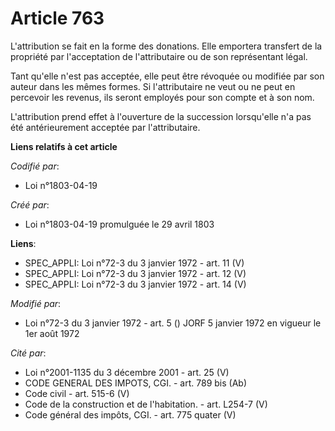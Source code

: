 # Article 763

L'attribution se fait en la forme des donations. Elle emportera transfert de la propriété par l'acceptation de l'attributaire
ou de son représentant légal.

Tant qu'elle n'est pas acceptée, elle peut être révoquée ou modifiée par son auteur dans les mêmes formes. Si l'attributaire
ne veut ou ne peut en percevoir les revenus, ils seront employés pour son compte et à son nom.

L'attribution prend effet à l'ouverture de la succession lorsqu'elle n'a pas été antérieurement acceptée par l'attributaire.

**Liens relatifs à cet article**

_Codifié par_:

  - Loi n°1803-04-19

_Créé par_:

  - Loi n°1803-04-19 promulguée le 29 avril 1803

**Liens**:

  - SPEC_APPLI: Loi n°72-3 du 3 janvier 1972 - art. 11 (V)
  - SPEC_APPLI: Loi n°72-3 du 3 janvier 1972 - art. 12 (V)
  - SPEC_APPLI: Loi n°72-3 du 3 janvier 1972 - art. 14 (V)

_Modifié par_:

  - Loi n°72-3 du 3 janvier 1972 - art. 5 () JORF 5 janvier 1972 en vigueur le 1er août 1972

_Cité par_:

  - Loi n°2001-1135 du 3 décembre 2001 - art. 25 (V)
  - CODE GENERAL DES IMPOTS, CGI. - art. 789 bis (Ab)
  - Code civil - art. 515-6 (V)
  - Code de la construction et de l'habitation. - art. L254-7 (V)
  - Code général des impôts, CGI. - art. 775 quater (V)
